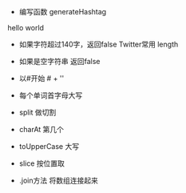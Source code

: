 - 编写函数 generateHashtag

 hello world 

 - 如果字符超过140字，返回false Twitter常用     length
 - 如果是空字符串 返回false
 - 以#开始      # + ''
 - 每个单词首字母大写


 - split 做切割
 - charAt 第几个
 - toUpperCase 大写
 - slice 按位置取
 - .join方法 将数组连接起来